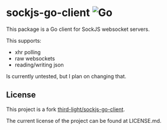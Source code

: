 # sockjs-go-client ![Go](https://github.com/johnaoss/sockjs-go-client/workflows/Go/badge.svg?branch=master)

This package is a Go client for SockJS websocket servers.

This supports:

- xhr polling
- raw websockets
- reading/writing json

Is currently untested, but I plan on changing that.

## License

This project is a fork [third-light/sockjs-go-client](https://github.com/third-light/sockjs-go-client).

The current license of the project can be found at LICENSE.md.
